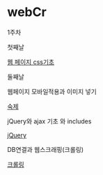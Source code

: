 # webCr

1주차 

첫째날 

[웹 페이지 css기초](1week/1day.txt)

둘째날

웹페이지 모바일적용과 이미지 넣기

[숙제](1week/2dayandhomework.txt.txt)

jQuery와 ajax 기초 와 includes

[jQuery](1week/2day-2)

DB연결과 웹스크래핑(크롤링)

[크롤링](1week/3day.txt)
